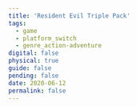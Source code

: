 ```yaml
---
title: 'Resident Evil Triple Pack'
tags:
  - game
  - platform_switch
  - genre_action-adventure
digital: false
physical: true
guide: false
pending: false
date: 2020-06-12
permalink: false
---
```

